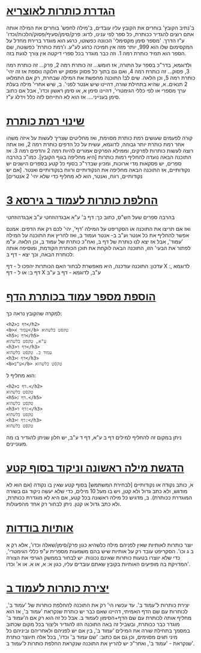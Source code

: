 # [הגדרת כותרות לאוצריא](הגדרת_כותרות_לאוצריא.py)
ב'נתיב הקובץ' בוחרים את הקובץ עליו עובדים, ב'מילה לחפש' בוחרים את המילה אותה אתם רוצים להגדיר ככותרת, כל ספר לפי ענינו, לדוג: פרק/סימן/סעיף/פסוק/הלכות/וכדו' ע"ז הדרך.
'מספר סימן מקסימלי' הכוונה כפשוטו, כרגע הוא מוגדר ברירת מחדל על המקסימום שלו הוא 999, יותר מזה אין תמיכה כרגע לע"ע.
ו'רמת כותרת' כפשוטה, שם הספר הוא תמיד כותרת רמה 1. וזה כבר מוגדר בכל ספרי דיקטה אין צורך לגעת בזה.

ולדוגמא, בדר"כ בספר על התורה, אז חומש... זה כותרת רמה 2, פרק... זה כותרת רמה 3, פסוק... זה כותרת רמה 4, ואם גם בתוך כל פסוק ופסוק יש חלוקה נוספת אז זה יהי' כותרת רמה 5, וכן הלאה.
שים לב! התוכנה מחפשת את המילה שבחרת, רק אם התמלאו 2 תנאים.
א, שהיא בתחילת שורה, דהיינו שיש אנטר לפני'.
ב, שיש אחרי' מילה בעלת ערך מספרי או לפי כללי הגימטרי', דהיינו סימן א, או סימן ראשון וכדו', אבל אם כתוב סימן בענייני.... אז הוא לא התייחס לזה כלל וידלג ע"ז.
# [שינוי רמת כותרת](שינוי_רמת_כותרת.py)
קורה לפעמים שעושים רמת כותרת מסוימת, ואז מחליטים שצריך לעשות על איזה משהו אחר רמת כותרת יותר גבוהה,
לדוגמא, עשית על כל הדפים כותרת רמה 2, ואז אתה רוצה לעשות כותרות לפרקים, וממילא הפרקים אמורים להיות רמה 2 והדפים רמה 3.
אז התוכנה הבאה נועדה להחליף רמות כותרות [היא מחליפה בגוף הקובץ].
כמו"כ בהרבה ספרים, יש פסקאות מדי ארוכות, ומכיון שבדר"כ בסוף כל קטע בספרים הישנים יש נקודותיים, אז התוכנה הבאה מחליפה את הנקודותיים ורווח בנקודותיים ואנטר.
[אם יש נקודותיים, רווח, ואנטר, הוא לא מחליף כדי שלא יהי' 2 אנטרים]
# [החלפת כותרות לעמוד ב גירסא 3](החלפת_כותרות_לעמוד_ב_גירסא_3.py)
בהרבה ספרים שעל הש"ס, כתוב כך:
דף ב' ע"א
אבגדהוזחטי
ע"ב
אבגדהוזחטי

ואז אם תריצו את התוכנה או הסקריפט על המילה 'דף', יהי' לכם רק את הדפים.
אמנם אפשר להחליף את כל אנטר וע"ב ב- אנטר ועמוד ב, ואז להריץ את התוכנה על המילה 'עמוד', אבל אז יצא לנו כותרת של דף ב, ואח"כ כותרת של עמוד ב, וכן הלאה.
ע"מ לפתור את הבעי' הזו, התוכנה הבאה לוקחת את תוכן הכותרת הקודמת, ומוסיפה אותה לכותרת הבאה, וכך יצא - דף ב:

עדכון:
התוכנה עודכנה, היא מאפשרת לבחור האם הכותרות יהפכו ל - דף X :, לדוגמא דף ב:
או ל - דף X ע"ב, לדוגמא - דף ב ע"ב
# [הוספת מספר עמוד בכותרת הדף](הוספת_מספר_עמוד_בכותרת_הדף.py)
למקרה שהקובץ נראה כך:
```
<h2>דף ב</h2>
<b>עמוד א</b> טקסט כלשהוא
<h5>דף ג</h5>
ע"א, טקסט כלשהוא
<h3>דף ד</h3>
עמוד ב. טקסט כלשהוא
<h3>דף ז</h3>
<b>ע"ב</b> טקסט כלשהוא
```

הוא מחליף ל:
```
<h2>דף ב.</h2>
טקסט כלשהוא
<h5>דף ג.</h5>
טקסט כלשהוא
<h3>דף ד:</h3>
טקסט כלשהוא
<h3>דף ז:</h3>
טקסט כלשהוא
```
ניתן במקום זה להחליף למילים דף ב ע"א, דף ד ע"ב,
יש חלון שניתן להגדיר בו מה מעוניינים.
# [הדגשת מילה ראשונה וניקוד בסוף קטע](הדגשת_מילה_ראשונה_וניקוד_בסוף_קטע.py)
א, כותב נקודה או נקודותיים [לבחירת המשתמש] בסוף קטע שאין בו נקודה (אם הוא לא מודגש, ולא כתב גדול ולא קטן, ויש בו מעל 10 מילים, כדי שלא יעשה ניקוד גם בשורה המוגדרת ככותרת).
ב, מדגיש כל מילה ראשונה בכל קטע, אם היא לא מוגדרת ככותרת, ולא כתב גדול או קטן.
ניתן לבחור רק אחד מהפעולות.
# [אותיות בודדות](אותיות_בודדות_גירסא_2.py)
יוצר כותרות לאותיות שאין לפניהם מילה כלשהיא כגון פרק/סימן/שאלה וכדו', אלא רק א ב ג וכו'.
הסקריפט עובד רק על אותיות שיש בהם משמעות מספרית ע"פ כללי הגימטרי', כדי שלא יווצרו בטעות כותרות שאינם נכונות.
יש לבחור בממשק הגרפי את הצורה המדויקת בה מופיעים האותיות בקובץ שאתם עובדים עליו, כגון א: א, או א. או א' וכדו'.
# [יצירת כותרות לעמוד ב](יצירת_כותרות_לעמוד_ב.py)
יצירת כותרות ל'עמוד ב'.
עד עכשיו הי' רק את התוכנה להחלפת כותרות של 'עמוד ב', לכותרות עם שם הדף האמיתי, דהיינו שאם כבר יש כותרת שנקראת 'עמוד ב', אז הוא מחליף אותה לכותרת עם שם הדף+הסימון לעמוד ב.
אבל כל זה הוא רק אם ה'עמוד ב' מוגדר כבר ככותרת, ובשביל זה באה התוכנה הזו להגדיר וליצור בכל מקום שכתוב במסמך בתחילת שורה את המילים 'עמוד ב', בין אם יש לפניהם ולאחריהם וביניהם כל מיני תגים מסוימים, וכן גם אם כתוב: 'שם עמוד ב' וכדו', בכל אלה תיווצר כותרת שנקראת - 'עמוד ב', ואחר"כ יש להריץ את התוכנה שנקראת החלפת כותרות ל'עמוד ב'.
